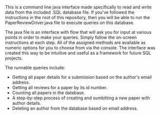 This is a command line java interface made specifically to read and write data from the included .SQL database file.
If you've followed the instructions in the root of this repository, then you will be able to run the PaperReviewDriver.java file
to execute queries on this database.

The java file is an interface with flow that will ask you for input at various points in order to make your queries. Simply follow
the on-screen instructions at each step. All of the assigned methods are available as numeric options for you to choose from via
the console. The interface was created this way to be intuitive and useful as a framework for future SQL projects.

The runnable queries include:
  - Getting all paper details for a submission based on the author's email address.
  - Getting all reviews for a paper by its id number.
  - Counting all papers in the database.
  - A step-by-step process of creating and sumbitting a new paper with author details.
  - Deleting an author from the database based on email address.
